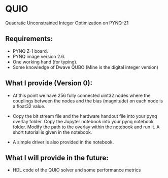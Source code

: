 # QUIO
Quadratic Unconstrained Integer Optimization on PYNQ-Z1

## Requirements:

- PYNQ Z-1 board.
- PYNQ image version 2.6.
- One working hand (for typing).
- Some knowledge of Dwave QUBO (Mine is the digital integer version)

## What I provide (Version 0):

- At this point we have 256 fully connected uint32 nodes where the couplings between the nodes and the bias (magnitude) on each node is a float32 value.

- Copy the bit stream file and the hardware handout file into your pynq overlay folder. Copy the Jupyter notebook into your pynq notebook folder. Modify the path to the overlay within the notebook and run it. A short tutorial is given in the notebook.

- A simple driver is also provided in the notebook.

## What I will provide in the future:

- HDL code of the QUIO solver and some performance metrics
